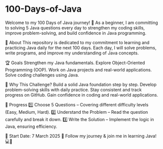# 100-Days-of-Java

Welcome to my 100 Days of Java journey! 🚀
As a beginner, I am committing to solving 5 Java questions every day to strengthen my coding skills, improve problem-solving, and build confidence in Java programming.

📌 About
This repository is dedicated to my commitment to learning and practicing Java daily for the next 100 days. 
Each day, I will solve problems, write programs, and improve my understanding of Java concepts.


🏆 Goals
Strengthen my Java fundamentals.
Explore Object-Oriented Programming (OOP).
Work on Java projects and real-world applications.
Solve coding challenges using Java.



🚀 Why This Challenge?
Build a solid Java foundation step by step.
Develop problem-solving skills with daily practice.
Stay consistent and track progress on GitHub.
Gain confidence in coding and real-world applications.



📅 Progress
1️⃣ Choose 5 Questions – Covering different difficulty levels (Easy, Medium, Hard).
2️⃣ Understand the Problem – Read the question carefully and break it down.
3️⃣ Write the Solution – Implement the logic in Java, ensuring efficiency.


📅 Start Date: 7 March 2025
🔗 Follow my journey & join me in learning Java! 💻🚀

